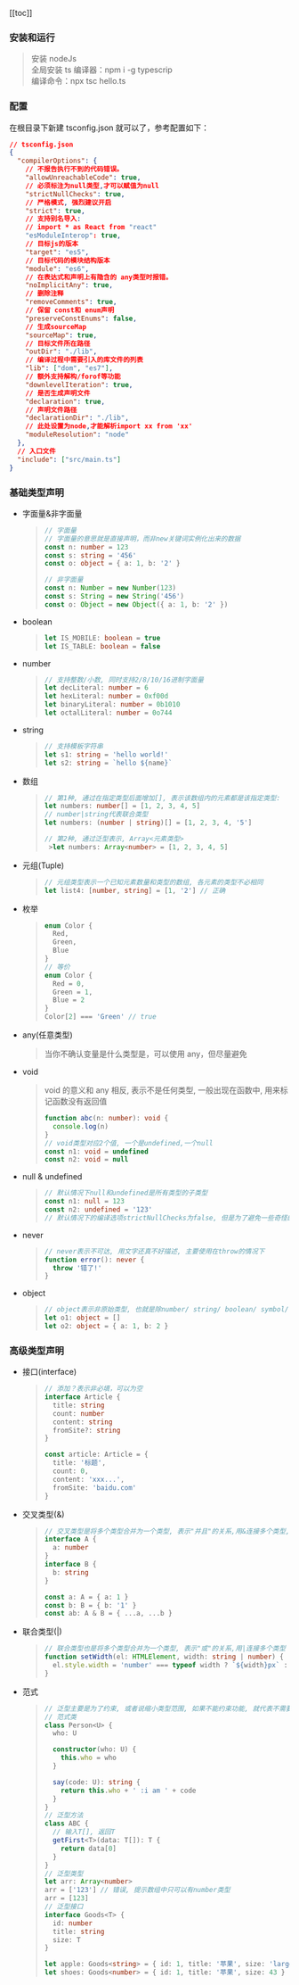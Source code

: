 [[toc]]

### 安装和运行

> 安装 nodeJs <br/>
> 全局安装 ts 编译器：npm i -g typescrip <br/>
> 编译命令：npx tsc hello.ts

### 配置

在根目录下新建 tsconfig.json 就可以了，参考配置如下：

```json
// tsconfig.json
{
  "compilerOptions": {
    // 不报告执行不到的代码错误。
    "allowUnreachableCode": true,
    // 必须标注为null类型,才可以赋值为null
    "strictNullChecks": true,
    // 严格模式, 强烈建议开启
    "strict": true,
    // 支持别名导入:
    // import * as React from "react"
    "esModuleInterop": true,
    // 目标js的版本
    "target": "es5",
    // 目标代码的模块结构版本
    "module": "es6",
    // 在表达式和声明上有隐含的 any类型时报错。
    "noImplicitAny": true,
    // 删除注释
    "removeComments": true,
    // 保留 const和 enum声明
    "preserveConstEnums": false,
    // 生成sourceMap
    "sourceMap": true,
    // 目标文件所在路径
    "outDir": "./lib",
    // 编译过程中需要引入的库文件的列表
    "lib": ["dom", "es7"],
    // 额外支持解构/forof等功能
    "downlevelIteration": true,
    // 是否生成声明文件
    "declaration": true,
    // 声明文件路径
    "declarationDir": "./lib",
    // 此处设置为node,才能解析import xx from 'xx'
    "moduleResolution": "node"
  },
  // 入口文件
  "include": ["src/main.ts"]
}
```

### 基础类型声明

- 字面量&非字面量

  > ```typescript
  > // 字面量
  > // 字面量的意思就是直接声明，而非new关键词实例化出来的数据
  > const n: number = 123
  > const s: string = '456'
  > const o: object = { a: 1, b: '2' }
  >
  > // 非字面量
  > const n: Number = new Number(123)
  > const s: String = new String('456')
  > const o: Object = new Object({ a: 1, b: '2' })
  > ```

- boolean

  > ```typescript
  > let IS_MOBILE: boolean = true
  > let IS_TABLE: boolean = false
  > ```

- number

  > ```typescript
  > // 支持整数/小数, 同时支持2/8/10/16进制字面量
  > let decLiteral: number = 6
  > let hexLiteral: number = 0xf00d
  > let binaryLiteral: number = 0b1010
  > let octalLiteral: number = 0o744
  > ```

- string

  > ```typescript
  > // 支持模板字符串
  > let s1: string = 'hello world!'
  > let s2: string = `hello ${name}`
  > ```

- 数组

  > ```typescript
  > // 第1种, 通过在指定类型后面增加[], 表示该数组内的元素都是该指定类型:
  > let numbers: number[] = [1, 2, 3, 4, 5]
  > // number|string代表联合类型
  > let numbers: (number | string)[] = [1, 2, 3, 4, '5']
  >
  > // 第2种, 通过泛型表示, Array<元素类型>
  >  >let numbers: Array<number> = [1, 2, 3, 4, 5]
  > ```

- 元组(Tuple)

  > ```typescript
  > // 元组类型表示一个已知元素数量和类型的数组, 各元素的类型不必相同
  > let list4: [number, string] = [1, '2'] // 正确
  > ```

- 枚举

  > ```typescript
  > enum Color {
  >   Red,
  >   Green,
  >   Blue
  > }
  > // 等价
  > enum Color {
  >   Red = 0,
  >   Green = 1,
  >   Blue = 2
  > }
  > Color[2] === 'Green' // true
  > ```

- any(任意类型)

  > 当你不确认变量是什么类型是，可以使用 any，但尽量避免

- void

  > void 的意义和 any 相反, 表示不是任何类型, 一般出现在函数中, 用来标记函数没有返回值
  >
  > ```typescript
  > function abc(n: number): void {
  >   console.log(n)
  > }
  > // void类型对应2个值, 一个是undefined,一个null
  > const n1: void = undefined
  > const n2: void = null
  > ```

- null & undefined

  > ```typescript
  > // 默认情况下null和undefined是所有类型的子类型
  > const n1: null = 123
  > const n2: undefined = '123'
  > // 默认情况下的编译选项strictNullChecks为false, 但是为了避免一些奇怪的问题出现, 建议设置为true
  > ```

- never

  > ```typescript
  > // never表示不可达, 用文字还真不好描述, 主要使用在throw的情况下
  > function error(): never {
  >   throw '错了!'
  > }
  > ```

- object
  > ```typescript
  > // object表示非原始类型, 也就是除number/ string/ boolean/ symbol/ null/ undefined之外的类型
  > let o1: object = []
  > let o2: object = { a: 1, b: 2 }
  > ```

### 高级类型声明

- 接口(interface)

  > ```typescript
  > // 添加？表示非必填，可以为空
  > interface Article {
  >   title: string
  >   count: number
  >   content: string
  >   fromSite?: string
  > }
  >
  > const article: Article = {
  >   title: '标题',
  >   count: 0,
  >   content: 'xxx...',
  >   fromSite: 'baidu.com'
  > }
  > ```

- 交叉类型(&)

  > ```typescript
  > // 交叉类型是将多个类型合并为一个类型, 表示"并且"的关系,用&连接多个类型, 常用于对象合并
  > interface A {
  >   a: number
  > }
  > interface B {
  >   b: string
  > }
  >
  > const a: A = { a: 1 }
  > const b: B = { b: '1' }
  > const ab: A & B = { ...a, ...b }
  > ```

- 联合类型(|)

  > ```typescript
  > // 联合类型也是将多个类型合并为一个类型, 表示"或"的关系,用|连接多个类型
  > function setWidth(el: HTMLElement, width: string | number) {
  >   el.style.width = 'number' === typeof width ? `${width}px` : width
  > }
  > ```

- 范式
  > ```typescript
  > // 泛型主要是为了约束, 或者说缩小类型范围, 如果不能约束功能, 就代表不需要用泛型
  > // 范式类
  > class Person<U> {
  >   who: U
  >
  >   constructor(who: U) {
  >     this.who = who
  >   }
  >
  >   say(code: U): string {
  >     return this.who + ' :i am ' + code
  >   }
  > }
  > // 泛型方法
  > class ABC {
  >   // 输入T[], 返回T
  >   getFirst<T>(data: T[]): T {
  >     return data[0]
  >   }
  > }
  > // 泛型类型
  > let arr: Array<number>
  > arr = ['123'] // 错误, 提示数组中只可以有number类型
  > arr = [123]
  > // 泛型接口
  > interface Goods<T> {
  >   id: number
  >   title: string
  >   size: T
  > }
  >
  > let apple: Goods<string> = { id: 1, title: '苹果', size: 'large' }
  > let shoes: Goods<number> = { id: 1, title: '苹果', size: 43 }
  > ```

